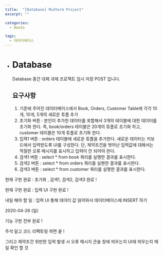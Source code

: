 ```yaml
---
title:  "[Database] Midterm Project"
excerpt: ""

categories:
  - Howto

tags:
  - 데이터베이스
---
```


- # Database

  Database 중간 대체 과제 프로젝트 임시 저장 POST 입니다.

  

  ## 요구사항
  
  1. 기존에 주어진 데이터베이스에서 Book, Orders, Customer Table에 각각 10개, 10개, 5개의 새로운 튜플 추가
  2. 초기화 버튼 : 본인이 추가한 데이터를 포함해서 3개의 테이블에 대한 데이터를 초기화 한다. 즉, book/orders 테이블은 20개의 튜플로 초기화 하고, customer 테이블은 10개 튜플로 초기화 한다.
  3. 입력1 버튼 : orders 테이블에 새로운 튜플을 추가한다. 새로운 데이터는 키보드에서 입력받도록 UI를 구성한다. 단, 제약조건을 벗어난 입력값에 대해서는 적절한 오류 메시지를 표시하고 입력이 안 되어야 한다. 
  4. 검색1 버튼 : select * from book 쿼리를 실행한 결과를 표시한다.
  5. 검색2 버튼 : select * from orders 쿼리를 실핸한 결과를 표시한다.
  6. 검색3 버튼 : select * from customer 쿼리를 실행한 결과를 표시한다.
  
  
  

현재 구현 완료 : 초기화 , 검색1, 검색2, 검색3 완료 !

현재 구현 완료 : 입력 UI 구현 완료 !

내일 해야 할 일 : 입력 UI 통해 데이터 값 읽어와서 데이터베이스에 INSERT 하기



2020-04-26 (일)

기능 구현 전부 완료 !

주석 달고 코드 리팩토링 하면 끝 !

그리고 제약조건 위반한 입력 발생 시 오류 메시지 콘솔 창에 띄우는지 UI에 띄우는지 메일 확인 할 것